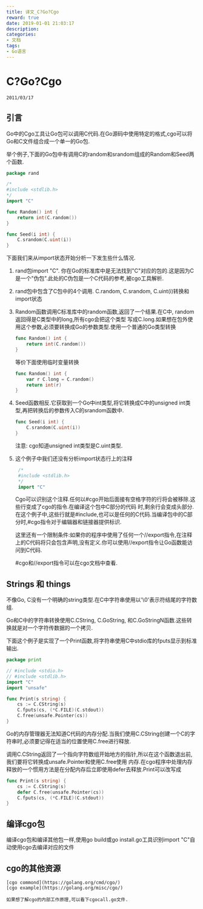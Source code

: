 ```yaml
---
title: 译文_C?Go?Cgo
reward: true
date: 2019-01-01 21:03:17
description:
categories:
- 文档
tags:
- Go语言
---
```


# C?Go?Cgo

    2011/03/17

## 引言

Go中的Cgo工具让Go包可以调用C代码.在Go源码中使用特定的格式,cgo可以将Go和C文件组合成一个单一的Go包.

举个例子,下面的Go包中有调用C的random和srandom组成的Random和Seed两个函数.

```go
package rand

/*
#include <stdlib.h>
*/
import "C"

func Random() int {
    return int(C.random())
}

func Seed(i int) {
    C.srandom(C.uint(i))
}
```

下面我们来从import状态开始分析一下发生些什么情况.

1. rand包import "C".
    你在Go的标准库中是无法找到"C"对应的包的.这是因为C是一个"伪包".此处的C伪包是一个C代码的参考,被cgo工具解析.

2. rand包中包含了C包中的4个调用. C.random, C.srandom, C.uint(i)转换和import状态

3. Random函数调用C标准库中的random函数,返回了一个结果.在C中, random返回得是C类型中的long,所有cgo会把这个类型
   写成C.long.如果想在包外使用这个参数,必须要转换成Go的参数类型.使用一个普通的Go类型转换

    ```go
    func Random() int {
        return int(C.random())
    }
    ```

    等价下面使用临时变量转换

    ```go
    func Random() int {
        var r C.long = C.random()
        return int(r)
    }
    ```

4. Seed函数相反.它获取到一个Go中int类型,将它转换成C中的unsigned int类型,再把转换后的参数传入C的srandom函数中.

    ```go
    func Seed(i int) {
        C.srandom(C.uint(i))
    }
    ```

    注意: cgo知道unsigned int类型是C.uint类型.

5. 这个例子中我们还没有分析import状态行上的注释

   ```go
    /*
    #include <stdlib.h>
    */
    import "C"
   ```

   Cgo可以识别这个注释.任何以#cgo开始后面接有空格字符的行将会被移除.这些行变成了cgo的指令.在编译这个包中C部分的代码
   时,剩余行会变成头部分.在这个例子中,这些行就是#include,也可以是任何的C代码.当编译包中的C部分时,#cgo指令对于编辑器和链接器提供标识.

   这里还有一个限制条件:如果你的程序中使用了任何一个//export指令,在注释上的C代码将只会包含声明,没有定义.你可以使用//export指令让Go函数能访问到C代码.

   #cgo和//export指令可以在cgo文档中查看.

## Strings 和 things

不像Go, C没有一个明确的string类型.在C中字符串使用以'\0'表示符结尾的字符数组.

Go和C中的字符串转换使用C.CString, C.GoString, 和C.GoStringN函数.这些转换就是对一个字符传数据的一个拷贝.

下面这个例子是实现了一个Print函数,将字符串使用C中stdio库的fputs显示到标准输出.

```go
package print

// #include <stdio.h>
// #include <stdlib.h>
import "C"
import "unsafe"

func Print(s string) {
    cs := C.CString(s)
    C.fputs(cs, (*C.FILE)(C.stdout))
    C.free(unsafe.Pointer(cs))
}
```

Go的内存管理器无法知道C代码的内存分配.当我们使用C.CString创建一个C的字符串时,必须要记得在适当的位置使用C.free进行释放.

调用C.CString返回了一个指向字符数组开始地方的指针,所以在这个函数退出前,我们要将它转换成unsafe.Pointer和使用C.free使用
内存.在cgo程序中处理内存释放的一个惯用方法是在分配内存后立即使用defer去释放.Print可以改写成

```go
func Print(s string) {
    cs := C.CString(s)
    defer C.free(unsafe.Pointer(cs))
    C.fputs(cs, (*C.FILE)(C.stdout))
}
```

## 编译cgo包

编译cgo包和编译其他包一样,使用go build或go install.go工具识别import "C"自动使用cgo去编译对应的文件

## cgo的其他资源

    [cgo commond](https://golang.org/cmd/cgo/)
    [cgo example](https://golang.org/misc/cgo/)

    如果想了解cgo的内部工作原理,可以看下cgocall.go文件.